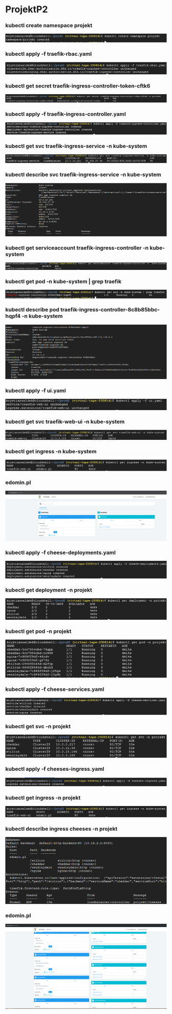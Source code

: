 # ProjektP2

<h3>kubectl create namespace projekt</h3>

![Diagram](https://github.com/en696/ProjektP2/blob/master/obrazki/namespaces-projekt.jpg)

<h3>kubectl apply -f traefik-rbac.yaml</h3>

![Diagram](https://github.com/en696/ProjektP2/blob/master/obrazki/rbc.png)

<h3>kubectl get secret traefik-ingress-controller-token-cftk6</h3>

![Diagram](https://github.com/en696/ProjektP2/blob/master/obrazki/traefik-ingress-controller-token-cftk6.png)

<h3>kubectl apply -f traefik-ingress-controller.yaml</h3>

![Diagram](https://github.com/en696/ProjektP2/blob/master/obrazki/traefik-ingress-controller.png)

<h3>kubectl get svc traefik-ingress-service -n kube-system</h3>

![Diagram](https://github.com/en696/ProjektP2/blob/master/obrazki/get_svc_traefik-ingress-service.png)

<h3>kubectl describe svc traefik-ingress-service -n kube-system</h3>

![Diagram](https://github.com/en696/ProjektP2/blob/master/obrazki/describe-svc-traefik-ingres-controler.png)

<h3>kubectl get serviceaccount traefik-ingress-controller -n  kube-system</h3>

![Diagram](https://github.com/en696/ProjektP2/blob/master/obrazki/serviceaccount-traefik-ingress-controller.png)

<h3>kubectl get pod -n kube-system | grep traefik</h3>

![Diagram](https://github.com/en696/ProjektP2/blob/master/obrazki/grep-traefik.png)

<h3>kubectl describe  pod  traefik-ingress-controller-8c8b85bbc-hqpf4 -n kube-system</h3>

![Diagram](https://github.com/en696/ProjektP2/blob/master/obrazki/traefik-ingress-controller-8c8b85bbc-hqpf4.png)

<h3>kubectl apply -f ui.yaml</h3>

![Diagram](https://github.com/en696/ProjektP2/blob/master/obrazki/ui.yaml.png)

<h3>kubectl get svc traefik-web-ui -n kube-system</h3>

![Diagram](https://github.com/en696/ProjektP2/blob/master/obrazki/traefik-web-ui.png)

<h3>kubectl get ingress -n kube-system</h3>

![Diagram](https://github.com/en696/ProjektP2/blob/master/obrazki/get-ingress.png)

<h3>edomin.pl</h3>

![Diagram](https://github.com/en696/ProjektP2/blob/master/obrazki/edomin.pl.png)

<h3>kubectl apply -f cheese-deployments.yaml</h3>

![Diagram](https://github.com/en696/ProjektP2/blob/master/obrazki/cheese-deployments.yaml.png)

<h3>kubectl get deployment -n projekt</h3>

![Diagram](https://github.com/en696/ProjektP2/blob/master/obrazki/getdeployment.png)

<h3>kubectl get pod -n projekt</h3>

![Diagram](https://github.com/en696/ProjektP2/blob/master/obrazki/getpodnprojekt.png)

<h3>kubectl apply -f cheese-services.yaml</h3>

![Diagram](https://github.com/en696/ProjektP2/blob/master/obrazki/fcheese-services.yaml.png)

<h3>kubectl get svc -n projekt</h3>

![Diagram](https://github.com/en696/ProjektP2/blob/master/obrazki/getsvcnprojekt.png)

<h3>kubectl apply -f cheeses-ingress.yaml</h3>

![Diagram](https://github.com/en696/ProjektP2/blob/master/obrazki/cheeses-ingress.yaml.png)

<h3>kubectl get ingress -n projekt</h3>

![Diagram](https://github.com/en696/ProjektP2/blob/master/obrazki/get-ingress.png)


<h3>kubectl describe ingress cheeses -n projekt</h3>

![Diagram](https://github.com/en696/ProjektP2/blob/master/obrazki/describeingresscheeses.png)

<h3>edomin.pl</h3>

![Diagram](https://github.com/en696/ProjektP2/blob/master/obrazki/edominv2.png)
